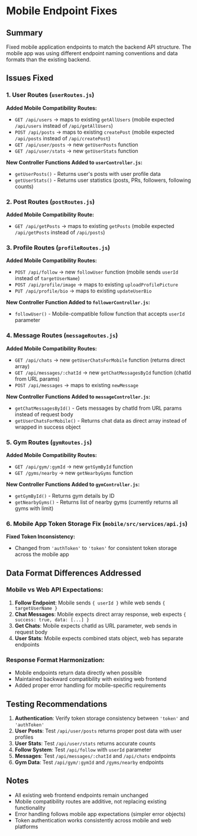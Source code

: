 # Mobile Endpoint Fixes

## Summary
Fixed mobile application endpoints to match the backend API structure. The mobile app was using different endpoint naming conventions and data formats than the existing backend.

## Issues Fixed

### 1. User Routes (`userRoutes.js`)
**Added Mobile Compatibility Routes:**
- `GET /api/users` → maps to existing `getAllUsers` (mobile expected `/api/users` instead of `/api/getAllUsers`)
- `POST /api/posts` → maps to existing `createPost` (mobile expected `/api/posts` instead of `/api/createPost`)
- `GET /api/user/posts` → new `getUserPosts` function
- `GET /api/user/stats` → new `getUserStats` function

**New Controller Functions Added to `userController.js`:**
- `getUserPosts()` - Returns user's posts with user profile data
- `getUserStats()` - Returns user statistics (posts, PRs, followers, following counts)

### 2. Post Routes (`postRoutes.js`)
**Added Mobile Compatibility Route:**
- `GET /api/getPosts` → maps to existing `getPosts` (mobile expected `/api/getPosts` instead of `/api/posts`)

### 3. Profile Routes (`profileRoutes.js`)
**Added Mobile Compatibility Routes:**
- `POST /api/follow` → new `followUser` function (mobile sends `userId` instead of `targetUserName`)
- `POST /api/profile/image` → maps to existing `uploadProfilePicture`
- `PUT /api/profile/bio` → maps to existing `updateUserBio`

**New Controller Function Added to `followerController.js`:**
- `followUser()` - Mobile-compatible follow function that accepts `userId` parameter

### 4. Message Routes (`messageRoutes.js`)
**Added Mobile Compatibility Routes:**
- `GET /api/chats` → new `getUserChatsForMobile` function (returns direct array)
- `GET /api/messages/:chatId` → new `getChatMessagesById` function (chatId from URL params)
- `POST /api/messages` → maps to existing `newMessage`

**New Controller Functions Added to `messageController.js`:**
- `getChatMessagesById()` - Gets messages by chatId from URL params instead of request body
- `getUserChatsForMobile()` - Returns chat data as direct array instead of wrapped in success object

### 5. Gym Routes (`gymRoutes.js`)
**Added Mobile Compatibility Routes:**
- `GET /api/gym/:gymId` → new `getGymById` function
- `GET /gyms/nearby` → new `getNearbyGyms` function

**New Controller Functions Added to `gymController.js`:**
- `getGymById()` - Returns gym details by ID
- `getNearbyGyms()` - Returns list of nearby gyms (currently returns all gyms with limit)

### 6. Mobile App Token Storage Fix (`mobile/src/services/api.js`)
**Fixed Token Inconsistency:**
- Changed from `'authToken'` to `'token'` for consistent token storage across the mobile app

## Data Format Differences Addressed

### Mobile vs Web API Expectations:
1. **Follow Endpoint**: Mobile sends `{ userId }` while web sends `{ targetUserName }`
2. **Chat Messages**: Mobile expects direct array response, web expects `{ success: true, data: [...] }`
3. **Get Chats**: Mobile expects chatId as URL parameter, web sends in request body
4. **User Stats**: Mobile expects combined stats object, web has separate endpoints

### Response Format Harmonization:
- Mobile endpoints return data directly when possible
- Maintained backward compatibility with existing web frontend
- Added proper error handling for mobile-specific requirements

## Testing Recommendations

1. **Authentication**: Verify token storage consistency between `'token'` and `'authToken'`
2. **User Posts**: Test `/api/user/posts` returns proper post data with user profiles
3. **User Stats**: Test `/api/user/stats` returns accurate counts
4. **Follow System**: Test `/api/follow` with `userId` parameter
5. **Messages**: Test `/api/messages/:chatId` and `/api/chats` endpoints
6. **Gym Data**: Test `/api/gym/:gymId` and `/gyms/nearby` endpoints

## Notes

- All existing web frontend endpoints remain unchanged
- Mobile compatibility routes are additive, not replacing existing functionality
- Error handling follows mobile app expectations (simpler error objects)
- Token authentication works consistently across mobile and web platforms
